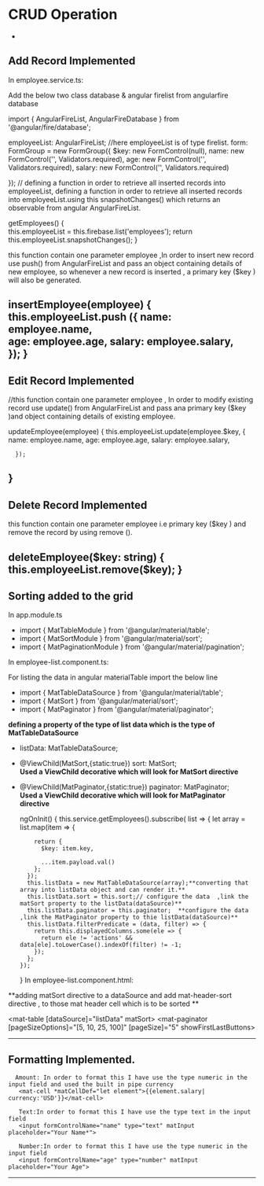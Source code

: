 # CRUD Operation

-

## Add Record Implemented
In  employee.service.ts:

Add the below two class database & angular firelist from angularfire database

import {  AngularFireList, AngularFireDatabase } from '@angular/fire/database';

 employeeList: AngularFireList<any>;  //here employeeList is of type firelist.
  form: FormGroup = new FormGroup({
    $key: new FormControl(null),
    name: new FormControl('', Validators.required),
    age: new FormControl('', Validators.required),
    salary: new FormControl('', Validators.required)
   
   
  });
  // defining a function in order to retrieve all inserted records into employeeList, defining a function in order to retrieve all inserted records into employeeList.using this snapshotChanges() which returns an observable from angular AngularFireList.
    
   getEmployees()  {   
    this.employeeList = this.firebase.list('employees'); 
    return this.employeeList.snapshotChanges(); }

 this function contain one parameter employee ,In order to insert new record use push() from AngularFireList and pass an object containing details of new employee, so whenever a new record is inserted , a primary key ($key ) will also be generated.
  
 insertEmployee(employee) {
      this.employeeList.push ({
       name: employee.name,     
      age: employee.age,
      salary: employee.salary,   
    });
  }
---
## Edit Record Implemented
//this function contain one parameter employee , In order to modify existing record use update() from AngularFireList and pass ana primary key ($key )and object containing details of existing employee.

updateEmployee(employee) { 
     this.employeeList.update(employee.$key,
      {
        name: employee.name,
        age: employee.age,
        salary: employee.salary,
      
      });
  }
---
## Delete Record Implemented 

this function contain one parameter employee i.e  primary key ($key ) and remove the record by using remove ().

 deleteEmployee($key: string) {  
    this.employeeList.remove($key);
  }
---
## Sorting added to the grid


In app.module.ts 

- import { MatTableModule } from '@angular/material/table';
- import { MatSortModule } from '@angular/material/sort';
- import { MatPaginationModule } from '@angular/material/pagination';

In employee-list.component.ts:

 For listing the data in angular materialTable import the below line
- import { MatTableDataSource } from '@angular/material/table';
- import { MatSort } from '@angular/material/sort';
- import { MatPaginator } from '@angular/material/paginator';

**defining a property of the type of list data which is the type of MatTableDataSource**

- listData: MatTableDataSource<any>; 
- @ViewChild(MatSort,{static:true}) sort: MatSort; <br/>   **Used a ViewChild decorative which will look  for MatSort directive**
- @ViewChild(MatPaginator,{static:true}) paginator: MatPaginator;<br/>
 **Used a ViewChild decorative which will look  for MatPaginator directive**

    ngOnInit() {
    this.service.getEmployees().subscribe(
      list => {
        let array = list.map(item => {
         
          return {
            $key: item.key,
            
            ...item.payload.val()
          }; 
        });
        this.listData = new MatTableDataSource(array);**converting that array into listData object and can render it.**
        this.listData.sort = this.sort;// configure the data  ,link the matSort property to the listData(dataSource)**
        this.listData.paginator = this.paginator;  **configure the data ,link the MatPaginator property to thie listData(dataSource)**
        this.listData.filterPredicate = (data, filter) => {
          return this.displayedColumns.some(ele => {
            return ele != 'actions' && data[ele].toLowerCase().indexOf(filter) != -1;
          });
        };
      });
  }
In employee-list.component.html:

**adding matSort directive to a dataSource and add  mat-header-sort directive , to those mat header cell which is to be sorted **

 <mat-table [dataSource]="listData"  matSort>
 <mat-paginator [pageSizeOptions]="[5, 10, 25, 100]" [pageSize]="5" showFirstLastButtons></mat-paginator>

---

## Formatting Implemented.
           

      Amount: In order to format this I have use the type numeric in the input field and used the built in pipe currency
       <mat-cell *matCellDef="let element">{{element.salary| currency:'USD'}}</mat-cell>

       Text:In order to format this I have use the type text in the input field
       <input formControlName="name" type="text" matInput placeholder="Your Name*">

       Number:In order to format this I have use the type numeric in the input field
       <input formControlName="age" type="number" matInput placeholder="Your Age">

---

